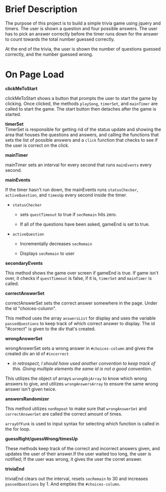 <h1>Brief Description</h1>

The purpose of this project is to build a simple trivia game using jquery and timers. The user is shown a question and four possible answers. The user has to pick an answer correctly before the timer runs down for the answer to count towards the total number guessed correctly.

At the end of the trivia, the user is shown the number of questions guessed correctly, and the number guessed wrong.

<h1>On Page Load</h2>

**clickMeToStart**<br>

clickMeToStart shows a button that prompts the user to start the game by clicking. Once clicked, the methods `playSong`, `timerSet`, and `mainTimer` are called to start the game. The start button then detaches after the game is started.

**timerSet**<br>
TimerSet is responsible for getting rid of the status update and showing the area that houses the questions and answers, and calling the functions that sets the list of possible answers and a `click` function that checks to see if the user is correct on the click.

**mainTimer**<br>

mainTimer sets an interval for every second that runs `mainEvents` every second. 

**mainEvents**<br>

If the timer hasn't run down, the mainEvents runs `statusChecker`, `activeQuestion`, and `timesUp` every second inside the timer.

  * `statusChecker` 
    * sets `questTimeout` to true if `secRemain` hits zero.

    * If all of the questions have been asked, gameEnd is set to true.

  * `activeQuestion`
    * Incrementally decreases `secRemain`

    * Displays `secRemain` to user

**secondaryEvents**<br>

This method shows the game over screen if gameEnd is true. If game isn't over, it checks if `questTimeout` is false, if it is, `timerSet` and `mainTimer` is called.

**correctAnswerSet**<br>

correctAnswerSet sets the correct answer somewhere in the page. Under the id "choices-column".

This method uses the array `answersList` for display and uses the variable `passedQuestions` to keep track of which correct answer to display. The id "#correct" is given to the div that's created.

**wrongAnswerSet**<br>

wrongAnswerSet sets a wrong answer in `#choices-column` and gives the created div an id of `#incorrect` 
  * *in retrospect, I should have used another convention to keep track of this. Giving multiple elements the same id is not a good convention.*

This utilizes the object of arrays `wrongObjArray` to know which wrong answers to give, and utilizes `wrongAnswersArray` to ensure the same wrong answer isn't given twice.

**answersRandomizer**<br>

This method utilizes `nonRepeat` to make sure that `wrongAnswerSet` and `correctAnswerSet` are called the correct amount of times.

`arrayOfFunk` is used to input syntax for selecting which function is called in the for loop.

**guessRight/guessWrong/timesUp**<br>

These methods keep track of the correct and incorrect answers given, and updates the user of their answer.If the user waited too long, the user is notified; If the user was wrong, it gives the user the corret answer. 

**triviaEnd**<br>

triviaEnd clears out the interval, resets `secRemain` to 30 and increases `passedQuestions` by 1. And empties the `#choices-column`.



